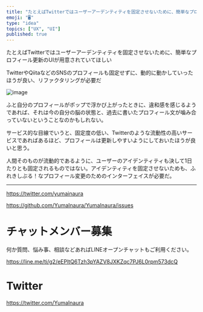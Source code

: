 ```yaml
---
title: "たとえばTwitterではユーザーアーデンティティを固定させないために、簡単なプロフィール更新のUIが用意されていてほしい"
emoji: "🖥"
type: "idea"
topics: ["UX", "UI"]
published: true
---
```


たとえばTwitterではユーザーアーデンティティを固定させないために、簡単なプロフィール更新のUIが用意されていてほしい

TwitterやQiitaなどのSNSのプロフィールも固定せずに、動的に動かしていったほうが良い、リファクタリングが必要だ

![image](https://user-images.githubusercontent.com/13635059/51079873-55094880-1713-11e9-8880-9f24cc89b8bb.png)

ふと自分のプロフィールがポップで浮かび上がったときに、違和感を感じるようであれば、それは今の自分の脳の状態と、過去に書いたプロフィール文が噛み合っていないということなのかもしれない。

サービス的な目線でいうと、固定度の低い、Twitterのような流動性の高いサービスであればあるほど、プロフィールは更新しやすいようにしておいたほうが良いと思う。

人間そのものが流動的であるように、ユーザーのアイデンティティも決して1日たりとも固定されるものではない。アイデンティティを固定させないためも、ふれきしぶる！なプロフィール変更のためのインターフェイスが必要だ。



---

https://twitter.com/yumainaura

https://github.com/YumaInaura/YumaInaura/issues









<!-- Update From Qiita API -->

# チャットメンバー募集


何か質問、悩み事、相談などあればLINEオープンチャットもご利用ください。

https://line.me/ti/g2/eEPltQ6Tzh3pYAZV8JXKZqc7PJ6L0rpm573dcQ





# Twitter


https://twitter.com/YumaInaura


<!-- Update From Qiita API -->



